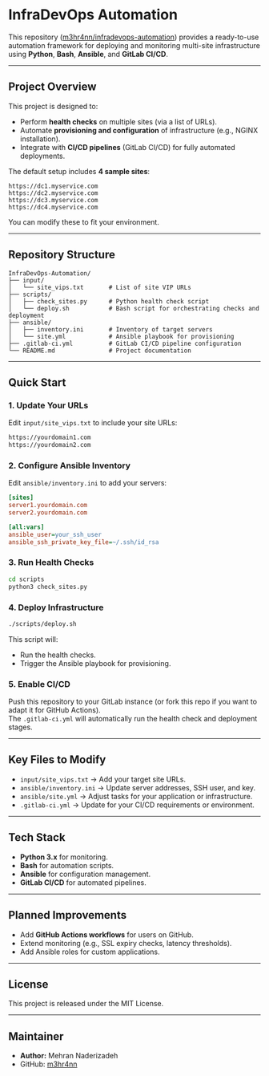 # InfraDevOps Automation

This repository ([m3hr4nn/infradevops-automation](https://github.com/m3hr4nn/infradevops-automation)) provides a ready-to-use automation framework for deploying and monitoring multi-site infrastructure using **Python**, **Bash**, **Ansible**, and **GitLab CI/CD**.

---

## **Project Overview**

This project is designed to:
- Perform **health checks** on multiple sites (via a list of URLs).
- Automate **provisioning and configuration** of infrastructure (e.g., NGINX installation).
- Integrate with **CI/CD pipelines** (GitLab CI/CD) for fully automated deployments.

The default setup includes **4 sample sites**:
```
https://dc1.myservice.com
https://dc2.myservice.com
https://dc3.myservice.com
https://dc4.myservice.com
```
You can modify these to fit your environment.

---

## **Repository Structure**
```
InfraDevOps-Automation/
├── input/
│   └── site_vips.txt       # List of site VIP URLs
├── scripts/
│   ├── check_sites.py      # Python health check script
│   └── deploy.sh           # Bash script for orchestrating checks and deployment
├── ansible/
│   ├── inventory.ini       # Inventory of target servers
│   └── site.yml            # Ansible playbook for provisioning
├── .gitlab-ci.yml          # GitLab CI/CD pipeline configuration
└── README.md               # Project documentation
```

---

## **Quick Start**

### **1. Update Your URLs**
Edit `input/site_vips.txt` to include your site URLs:
```txt
https://yourdomain1.com
https://yourdomain2.com
```

### **2. Configure Ansible Inventory**
Edit `ansible/inventory.ini` to add your servers:
```ini
[sites]
server1.yourdomain.com
server2.yourdomain.com

[all:vars]
ansible_user=your_ssh_user
ansible_ssh_private_key_file=~/.ssh/id_rsa
```

### **3. Run Health Checks**
```bash
cd scripts
python3 check_sites.py
```

### **4. Deploy Infrastructure**
```bash
./scripts/deploy.sh
```
This script will:
- Run the health checks.
- Trigger the Ansible playbook for provisioning.

### **5. Enable CI/CD**
Push this repository to your GitLab instance (or fork this repo if you want to adapt it for GitHub Actions).  
The `.gitlab-ci.yml` will automatically run the health check and deployment stages.

---

## **Key Files to Modify**
- `input/site_vips.txt` → Add your target site URLs.
- `ansible/inventory.ini` → Update server addresses, SSH user, and key.
- `ansible/site.yml` → Adjust tasks for your application or infrastructure.
- `.gitlab-ci.yml` → Update for your CI/CD requirements or environment.

---

## **Tech Stack**
- **Python 3.x** for monitoring.
- **Bash** for automation scripts.
- **Ansible** for configuration management.
- **GitLab CI/CD** for automated pipelines.

---

## **Planned Improvements**
- Add **GitHub Actions workflows** for users on GitHub.
- Extend monitoring (e.g., SSL expiry checks, latency thresholds).
- Add Ansible roles for custom applications.

---

## **License**
This project is released under the MIT License.

---

## **Maintainer**
- **Author:** Mehran Naderizadeh
- GitHub: [m3hr4nn](https://github.com/m3hr4nn)

